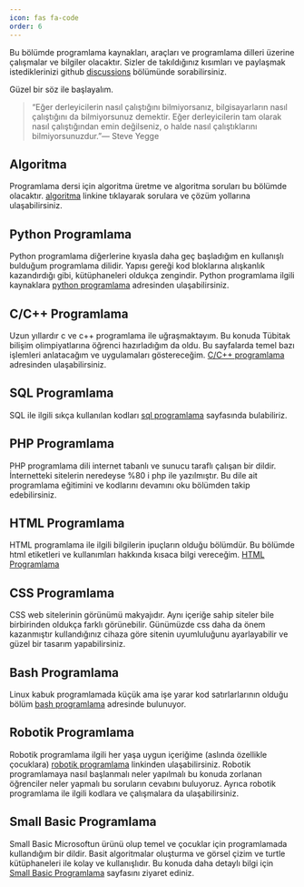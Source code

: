 ```yaml
---
icon: fas fa-code
order: 6
---
```


Bu bölümde programlama kaynakları, araçları ve programlama dilleri üzerine çalışmalar ve bilgiler olacaktır. Sizler de takıldığınız kısımları ve paylaşmak istediklerinizi github [discussions](https://github.com/sonsuzus/sonsuzus.github.io/discussions) bölümünde sorabilirsiniz.

Güzel bir söz ile başlayalım.
>“Eğer derleyicilerin nasıl çalıştığını bilmiyorsanız, bilgisayarların nasıl çalıştığını da bilmiyorsunuz demektir. Eğer derleyicilerin tam olarak nasıl çalıştığından emin değilseniz, o halde nasıl çalıştıklarını bilmiyorsunuzdur.”— Steve Yegge

## Algoritma

Programlama dersi için algoritma üretme ve algoritma soruları bu bölümde olacaktır. [algoritma](https://sonsuzus.github.io/tags/algoritma) linkine tıklayarak sorulara ve çözüm yollarına ulaşabilirsiniz.

## Python Programlama

Python programlama diğerlerine kıyasla daha geç başladığım en kullanışlı bulduğum programlama dilidir. Yapısı gereği kod bloklarına alışkanlık kazandırdığı gibi, kütüphaneleri oldukça zengindir. Python programlama ilgili kaynaklara [python programlama](https://sonsuzus.github.io/tags/python) adresinden ulaşabilirsiniz.

## C/C++ Programlama

Uzun yıllardır c ve c++ programlama ile uğraşmaktayım. Bu konuda Tübitak bilişim olimpiyatlarına öğrenci hazırladığım da oldu. Bu sayfalarda temel bazı işlemleri anlatacağım ve uygulamaları göstereceğim. [C/C++ programlama](https://sonsuzus.github.io/tags/c) adresinden ulaşabilirsiniz.

## SQL Programlama

SQL ile ilgili sıkça kullanılan kodları [sql programlama](https://sonsuzus.github.io/tags/sql) sayfasında bulabiliriz.

## PHP Programlama

PHP programlama dili internet tabanlı ve sunucu taraflı çalışan bir dildir. İnternetteki sitelerin neredeyse %80 i php ile yazılmıştır. Bu dile ait programlama eğitimini ve kodlarını devamını oku bölümden takip edebilirsiniz.

## HTML Programlama

HTML programlama ile ilgili bilgilerin ipuçların olduğu bölümdür. Bu bölümde html etiketleri ve kullanımları hakkında kısaca bilgi vereceğim. [HTML Programlama](https://sonsuzus.github.io/tags/html)

## CSS Programlama

CSS web sitelerinin görünümü makyajıdır. Aynı içeriğe sahip siteler bile birbirinden oldukça farklı görünebilir. Günümüzde css daha da önem kazanmıştır kullandığınız cihaza göre sitenin uyumluluğunu ayarlayabilir ve güzel bir tasarım yapabilirsiniz.

## Bash Programlama

Linux kabuk programlamada küçük ama işe yarar kod satırlarlarının olduğu bölüm [bash programlama](https://sonsuzus.github.io/tags/bash) adresinde bulunuyor.

## Robotik Programlama

Robotik programlama ilgili her yaşa uygun içeriğime (aslında özellikle çocuklara) [robotik programlama](https://sonsuzus.github.io/tags/robotik) linkinden ulaşabilirsiniz. Robotik programlamaya nasıl başlanmalı neler yapılmalı bu konuda zorlanan öğrenciler neler yapmalı bu soruların cevabını buluyoruz. Ayrıca robotik programlama ile ilgili kodlara ve çalışmalara da ulaşabilirsiniz.

## Small Basic Programlama

Small Basic Microsoftun ürünü olup temel ve çocuklar için programlamada kullandığım bir dildir. Basit algoritmalar oluşturma ve görsel çizim ve turtle kütüphaneleri ile kolay ve kullanışlıdır. Bu konuda daha detaylı bilgi için [Small Basic Programlama](https://sonsuzus.github.io/tags/small-basic) sayfasını ziyaret ediniz.

